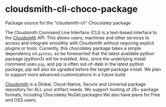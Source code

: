 # cloudsmith-cli-choco-package

Package source for the "cloudsmith-cli" Chocolatey package

The Cloudsmith Command Line Interface (CLI) is a text-based interface to the [Cloudsmith](https://cloudsmith.com) API.
This allows users, machines and other services to access and integrate smoothly with Cloudsmith without requiring explicit plugins or tools.
Currently, this chocolatey package takes a simple dependency on `python`, so be forewarned that the latest available python package (python3) will be installed. Also, since the underlying install command uses `pip`, and pip is often out-of-date in the latest python package, pip will also be ugraded before the target package install. We plan to support more advanced customizations in a future build.

[Cloudsmith](https://cloudsmith.com) is a Global, Cloud-Native, Secure and Universal package repository for ALL your artifact needs.
We support hosting of 28+ package formats, including Chocolatey NuGet packages.We also have plans for Free and OSS users.